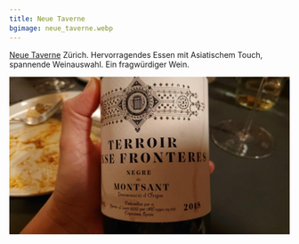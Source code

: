 ```yaml
---
title: Neue Taverne
bgimage: neue_taverne.webp
---
```


[Neue Taverne](https://www.bauernschaenke.ch/de/neue-taverne/) Zürich. Hervorragendes Essen mit Asiatischem Touch, spannende Weinauswahl. Ein fragwürdiger Wein.


![Exzellenter Montsant](../static/img/neue_taverne_montsant.jpg)


